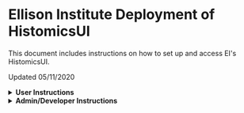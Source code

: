 # Ellison Institute Deployment of HistomicsUI

This document includes instructions on how to set up and access EI's HistomicsUI.  

Updated 05/11/2020


<details> 
<summary> <b>  User Instructions </b> </summary>

### Login
TODO: Include instructions here once final deployment is finished.

### Import 

General users can upload images through their account in the UI.  In-place import of data on the OCI file system can only be done by admins through the admin console in the UI. 

### Format Requirements

To be viewed by default, images must be in the tiled tiff format.  The UI can also convert images to this format by clicking the button that looks like a landscape photo on the image detail page, but this will create a copy of the image in the database.

### HistomicsUI vs. Image Detail Page

When you first click on an image from the UI file browser, it will take you to a detail page that may or may not show an image preview (depending on file format) and some other information and metadata.  To view the full HistomicsUI page with full zoom and annotation capability, click the drop down menu in the top right and select "View in HistomicsUI".

</details>

<details> 
<summary> <b>  Admin/Developer Instructions </b> </summary>

### Setup

The HistomicsUI web server must be run on a compute instance with the /Datashare FSS mounted. 

To start the server, run `CURRENT_UID=$(id -u):$(id -g) docker-compose up` from the folder containing docker-compose.yml (`digital_slide_archive/devlops/dsa`).

If there are no existing users (i.e. the first time this is deployed, a default user will be created with username `admin` and password `password`.  Make sure to delete this user once the real admin user is created.

### Implementation Details

All of the information relating to HistomicsUI is stored in `/Datashare/HistomicsUI/`.

### Access Control

HistomicsUI includes several access control features out of the box:
* Users 
	* Have their own public and private data repositories
	* Users can be:
		* Admin - can manage other users, access control, and perform in-place import
		* Regular - can manage their own data and upload images through the UI
* Groups 
	* Can be public or private 
	* Users within a group can be:
		* Admin
		* Moderator
		* Member 
* Collections
	* Groupings of data or analyses 
	* Can be public or private
	* Access can be given to other users/groups on the following bases:
		* Can view
		* Can edit
		* Owner

#### Assetstore 

`/Datashare/HistomicsUI/assetstore/` is where all assets (i.e. images) uploaded or created through the UI will be stored.  

To create another FileSystem assetstore, the directory must be mounted to the docker container by adding an entry in the `volumes` section of docker-compose.yml. Then the new assetstore can be created through the UI, or by adding a line to the assetstores section of girder_config.py.

#### Database

HistomcsUI uses MongoDB to store users, annotations, metadata, etc.  All the MongoDB files are stored in `/Datashare/HistomcsUI/db/`.

To connect to the MongoDB instance using the mongo shell, find the port the dsa_mongodb docker container is running on using `docker ps`, then run `mongo --host localhost:<port>` from the server.

From the mongo shell, all the relevant information is in a db called `girder`.
The `girder` db has the following collections:
* annotation - stores metadata about the annotation
* annotationelement - stores the location/shape of the annotation itself
* api_key
* assetstore 
* collection
* file
* folder
* group
* item - generic, images and their metadata can be found here
* job
* notification
* setting
* token
* upload
* user

#### Logs

Any logs generated by HistomicsUI are put in `/Datashare/HistomicsUI/logs/`.

</details>
